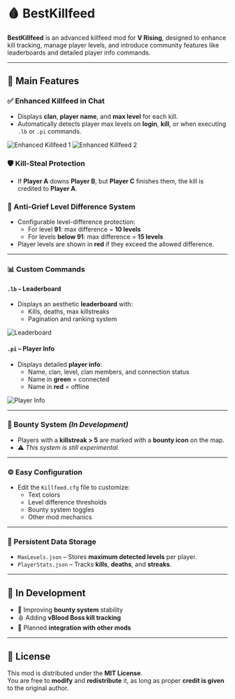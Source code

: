 # 🩸 BestKillfeed

**BestKillfeed** is an advanced killfeed mod for **V Rising**, designed to enhance kill tracking, manage player levels, and introduce community features like leaderboards and detailed player info commands.

---

## 🔧 Main Features

### ✅ Enhanced Killfeed in Chat
- Displays **clan**, **player name**, and **max level** for each kill.
- Automatically detects player max levels on **login**, **kill**, or when executing `.lb` or `.pi` commands.

![Enhanced Killfeed 1](https://i.ibb.co/G3kkwzTp/Kill.png)
![Enhanced Killfeed 2](https://i.ibb.co/20wP0ckT/killOk.png)

### 🛡️ Kill-Steal Protection
- If **Player A** downs **Player B**, but **Player C** finishes them, the kill is credited to **Player A**.

### 🚫 Anti-Grief Level Difference System
- Configurable level-difference protection:
  - For level **91**: max difference = **10 levels**
  - For levels **below 91**: max difference = **15 levels**
- Player levels are shown in **red** if they exceed the allowed difference.

---

### 📊 Custom Commands

#### `.lb` – Leaderboard
- Displays an aesthetic **leaderboard** with:
  - Kills, deaths, max killstreaks
  - Pagination and ranking system

![Leaderboard](https://i.ibb.co/xqtRySgh/Lb.png)

#### `.pi` – Player Info
- Displays detailed **player info**:
  - Name, clan, level, clan members, and connection status
  - Name in **green** = connected  
  - Name in **red** = offline

![Player Info](https://i.ibb.co/FL6KwZBP/Pi.png)

---

### 🎯 Bounty System *(In Development)*
- Players with a **killstreak > 5** are marked with a **bounty icon** on the map.
- ⚠️ *This system is still experimental.*

---

### ⚙️ Easy Configuration
- Edit the `Killfeed.cfg` file to customize:
  - Text colors
  - Level difference thresholds
  - Bounty system toggles
  - Other mod mechanics

---

### 💾 Persistent Data Storage
- `MaxLevels.json` – Stores **maximum detected levels** per player.
- `PlayerStats.json` – Tracks **kills**, **deaths**, and **streaks**.

---

## 🚧 In Development
- 🧪 Improving **bounty system** stability
- 🩸 Adding **vBlood Boss kill tracking**
- 🔄 Planned **integration with other mods**

---

## 📝 License

This mod is distributed under the **MIT License**.  
You are free to **modify** and **redistribute** it, as long as proper **credit is given** to the original author.
